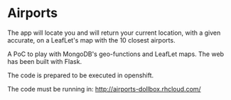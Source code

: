 Airports
========

The app will locate you and will return your current location, with a given accurate, on a LeafLet's map with the 10 closest airports.

A PoC to play with MongoDB's geo-functions and LeafLet maps. The web has been built with Flask.

The code is prepared to be executed in openshift.

The code must be running in: http://airports-dollbox.rhcloud.com/

